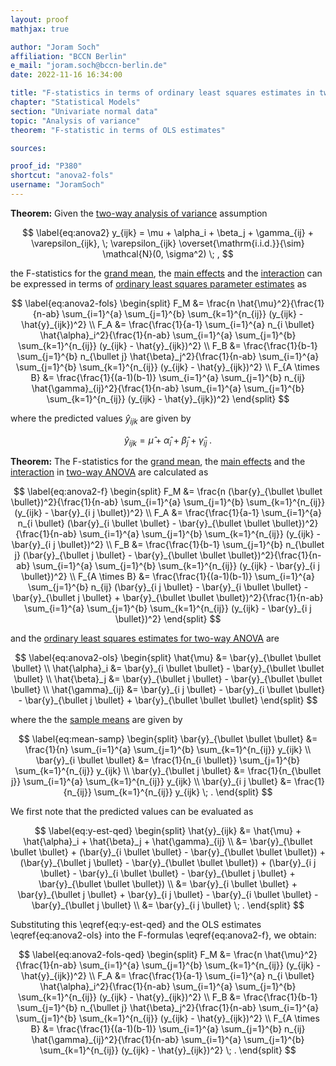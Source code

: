 ```yaml
---
layout: proof
mathjax: true

author: "Joram Soch"
affiliation: "BCCN Berlin"
e_mail: "joram.soch@bccn-berlin.de"
date: 2022-11-16 16:34:00

title: "F-statistics in terms of ordinary least squares estimates in two-way analysis of variance"
chapter: "Statistical Models"
section: "Univariate normal data"
topic: "Analysis of variance"
theorem: "F-statistic in terms of OLS estimates"

sources:

proof_id: "P380"
shortcut: "anova2-fols"
username: "JoramSoch"
---
```



**Theorem:** Given the [two-way analysis of variance](/D/anova2) assumption

$$ \label{eq:anova2}
y_{ijk} = \mu + \alpha_i + \beta_j + \gamma_{ij} + \varepsilon_{ijk}, \; \varepsilon_{ijk} \overset{\mathrm{i.i.d.}}{\sim} \mathcal{N}(0, \sigma^2) \; ,
$$

the F-statistics for the [grand mean](/P/anova2-fgm), the [main effects](/P/anova2-fme) and the [interaction](/P/anova2-fia) can be expressed in terms of [ordinary least squares parameter estimates](/P/anova2-ols) as

$$ \label{eq:anova2-fols}
\begin{split}
F_M &= \frac{n \hat{\mu}^2}{\frac{1}{n-ab} \sum_{i=1}^{a} \sum_{j=1}^{b} \sum_{k=1}^{n_{ij}} (y_{ijk} - \hat{y}_{ijk})^2} \\
F_A &= \frac{\frac{1}{a-1} \sum_{i=1}^{a} n_{i \bullet} \hat{\alpha}_i^2}{\frac{1}{n-ab} \sum_{i=1}^{a} \sum_{j=1}^{b} \sum_{k=1}^{n_{ij}} (y_{ijk} - \hat{y}_{ijk})^2} \\
F_B &= \frac{\frac{1}{b-1} \sum_{j=1}^{b} n_{\bullet j} \hat{\beta}_j^2}{\frac{1}{n-ab} \sum_{i=1}^{a} \sum_{j=1}^{b} \sum_{k=1}^{n_{ij}} (y_{ijk} - \hat{y}_{ijk})^2} \\
F_{A \times B} &= \frac{\frac{1}{(a-1)(b-1)} \sum_{i=1}^{a} \sum_{j=1}^{b} n_{ij} \hat{\gamma}_{ij}^2}{\frac{1}{n-ab} \sum_{i=1}^{a} \sum_{j=1}^{b} \sum_{k=1}^{n_{ij}} (y_{ijk} - \hat{y}_{ijk})^2}
\end{split}
$$

where the predicted values $\hat{y}_{ijk}$ are given by

$$ \label{eq:y-est}
\hat{y}_{ijk} = \hat{\mu} + \hat{\alpha}_i + \hat{\beta}_j + \hat{\gamma}_{ij} \; .
$$


**Theorem:** The F-statistics for the [grand mean](/P/anova2-fgm), the [main effects](/P/anova2-fme) and the [interaction](/P/anova2-fia) in [two-way ANOVA](/D/anova2) are calculated as

$$ \label{eq:anova2-f}
\begin{split}
F_M &= \frac{n (\bar{y}_{\bullet \bullet \bullet})^2}{\frac{1}{n-ab} \sum_{i=1}^{a} \sum_{j=1}^{b} \sum_{k=1}^{n_{ij}} (y_{ijk} - \bar{y}_{i j \bullet})^2} \\
F_A &= \frac{\frac{1}{a-1} \sum_{i=1}^{a} n_{i \bullet} (\bar{y}_{i \bullet \bullet} - \bar{y}_{\bullet \bullet \bullet})^2}{\frac{1}{n-ab} \sum_{i=1}^{a} \sum_{j=1}^{b} \sum_{k=1}^{n_{ij}} (y_{ijk} - \bar{y}_{i j \bullet})^2} \\
F_B &= \frac{\frac{1}{b-1} \sum_{j=1}^{b} n_{\bullet j} (\bar{y}_{\bullet j \bullet} - \bar{y}_{\bullet \bullet \bullet})^2}{\frac{1}{n-ab} \sum_{i=1}^{a} \sum_{j=1}^{b} \sum_{k=1}^{n_{ij}} (y_{ijk} - \bar{y}_{i j \bullet})^2} \\
F_{A \times B} &= \frac{\frac{1}{(a-1)(b-1)} \sum_{i=1}^{a} \sum_{j=1}^{b} n_{ij} (\bar{y}_{i j \bullet} - \bar{y}_{i \bullet \bullet} - \bar{y}_{\bullet j \bullet} + \bar{y}_{\bullet \bullet \bullet})^2}{\frac{1}{n-ab} \sum_{i=1}^{a} \sum_{j=1}^{b} \sum_{k=1}^{n_{ij}} (y_{ijk} - \bar{y}_{i j \bullet})^2}
\end{split}
$$

and the [ordinary least squares estimates for two-way ANOVA](/P/anova2-ols) are

$$ \label{eq:anova2-ols}
\begin{split}
\hat{\mu} &= \bar{y}_{\bullet \bullet \bullet} \\
\hat{\alpha}_i &= \bar{y}_{i \bullet \bullet} - \bar{y}_{\bullet \bullet \bullet} \\
\hat{\beta}_j &= \bar{y}_{\bullet j \bullet} - \bar{y}_{\bullet \bullet \bullet} \\
\hat{\gamma}_{ij} &= \bar{y}_{i j \bullet} - \bar{y}_{i \bullet \bullet} - \bar{y}_{\bullet j \bullet} + \bar{y}_{\bullet \bullet \bullet}
\end{split}
$$

where the the [sample means](/D/mean-samp) are given by

$$ \label{eq:mean-samp}
\begin{split}
\bar{y}_{\bullet \bullet \bullet} &= \frac{1}{n} \sum_{i=1}^{a} \sum_{j=1}^{b} \sum_{k=1}^{n_{ij}} y_{ijk} \\
\bar{y}_{i \bullet \bullet} &= \frac{1}{n_{i \bullet}} \sum_{j=1}^{b} \sum_{k=1}^{n_{ij}} y_{ijk} \\
\bar{y}_{\bullet j \bullet} &= \frac{1}{n_{\bullet j}} \sum_{i=1}^{a} \sum_{k=1}^{n_{ij}} y_{ijk} \\
\bar{y}_{i j \bullet} &= \frac{1}{n_{ij}} \sum_{k=1}^{n_{ij}} y_{ijk} \; .
\end{split}
$$

We first note that the predicted values can be evaluated as

$$ \label{eq:y-est-qed}
\begin{split}
\hat{y}_{ijk} &= \hat{\mu} + \hat{\alpha}_i + \hat{\beta}_j + \hat{\gamma}_{ij} \\
&= \bar{y}_{\bullet \bullet \bullet} + (\bar{y}_{i \bullet \bullet} - \bar{y}_{\bullet \bullet \bullet}) + (\bar{y}_{\bullet j \bullet} - \bar{y}_{\bullet \bullet \bullet}) + (\bar{y}_{i j \bullet} - \bar{y}_{i \bullet \bullet} - \bar{y}_{\bullet j \bullet} + \bar{y}_{\bullet \bullet \bullet}) \\
&= \bar{y}_{i \bullet \bullet} + \bar{y}_{\bullet j \bullet} + \bar{y}_{i j \bullet} - \bar{y}_{i \bullet \bullet} - \bar{y}_{\bullet j \bullet} \\
&= \bar{y}_{i j \bullet} \; .
\end{split}
$$

Substituting this \eqref{eq:y-est-qed} and the OLS estimates \eqref{eq:anova2-ols} into the F-formulas \eqref{eq:anova2-f}, we obtain:

$$ \label{eq:anova2-fols-qed}
\begin{split}
F_M &= \frac{n \hat{\mu}^2}{\frac{1}{n-ab} \sum_{i=1}^{a} \sum_{j=1}^{b} \sum_{k=1}^{n_{ij}} (y_{ijk} - \hat{y}_{ijk})^2} \\
F_A &= \frac{\frac{1}{a-1} \sum_{i=1}^{a} n_{i \bullet} \hat{\alpha}_i^2}{\frac{1}{n-ab} \sum_{i=1}^{a} \sum_{j=1}^{b} \sum_{k=1}^{n_{ij}} (y_{ijk} - \hat{y}_{ijk})^2} \\
F_B &= \frac{\frac{1}{b-1} \sum_{j=1}^{b} n_{\bullet j} \hat{\beta}_j^2}{\frac{1}{n-ab} \sum_{i=1}^{a} \sum_{j=1}^{b} \sum_{k=1}^{n_{ij}} (y_{ijk} - \hat{y}_{ijk})^2} \\
F_{A \times B} &= \frac{\frac{1}{(a-1)(b-1)} \sum_{i=1}^{a} \sum_{j=1}^{b} n_{ij} \hat{\gamma}_{ij}^2}{\frac{1}{n-ab} \sum_{i=1}^{a} \sum_{j=1}^{b} \sum_{k=1}^{n_{ij}} (y_{ijk} - \hat{y}_{ijk})^2} \; .
\end{split}
$$